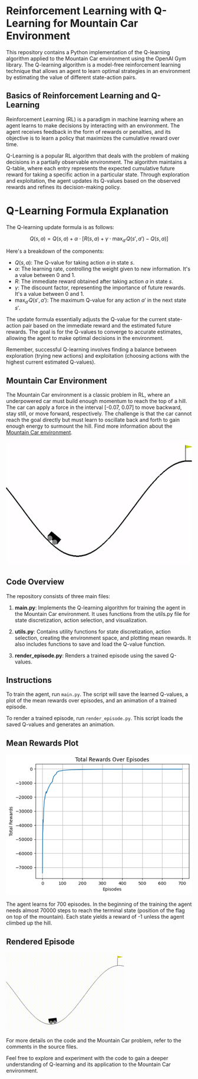 # Reinforcement Learning with Q-Learning for Mountain Car Environment

This repository contains a Python implementation of the Q-learning algorithm applied to the Mountain Car environment using the OpenAI Gym library. The Q-learning algorithm is a model-free reinforcement learning technique that allows an agent to learn optimal strategies in an environment by estimating the value of different state-action pairs.

## Basics of Reinforcement Learning and Q-Learning

Reinforcement Learning (RL) is a paradigm in machine learning where an agent learns to make decisions by interacting with an environment. The agent receives feedback in the form of rewards or penalties, and its objective is to learn a policy that maximizes the cumulative reward over time.

Q-Learning is a popular RL algorithm that deals with the problem of making decisions in a partially observable environment. The algorithm maintains a Q-table, where each entry represents the expected cumulative future reward for taking a specific action in a particular state. Through exploration and exploitation, the agent updates its Q-values based on the observed rewards and refines its decision-making policy.

# Q-Learning Formula Explanation

The Q-learning update formula is as follows:

$$ Q(s, a) = Q(s, a) + \alpha \cdot [R(s, a) + \gamma \cdot \max_{a'} Q(s', a') - Q(s, a)] $$


Here's a breakdown of the components:

- $Q(s, a)$: The Q-value for taking action $a$ in state $s$.
- $\alpha$: The learning rate, controlling the weight given to new information. It's a value between 0 and 1.
- $R$: The immediate reward obtained after taking action $a$ in state $s$.
- $\gamma$: The discount factor, representing the importance of future rewards. It's a value between 0 and 1.
- $\max_{a'}Q(s', a')$: The maximum Q-value for any action $a'$ in the next state $s'$.

The update formula essentially adjusts the Q-value for the current state-action pair based on the immediate reward and the estimated future rewards. The goal is for the Q-values to converge to accurate estimates, allowing the agent to make optimal decisions in the environment.

Remember, successful Q-learning involves finding a balance between exploration (trying new actions) and exploitation (choosing actions with the highest current estimated Q-values).

## Mountain Car Environment

The Mountain Car environment is a classic problem in RL, where an underpowered car must build enough momentum to reach the top of a hill. The car can apply a force in the interval [-0.07, 0.07] to move backward, stay still, or move forward, respectively. The challenge is that the car cannot reach the goal directly but must learn to oscillate back and forth to gain enough energy to surmount the hill. Find more information about the [Mountain Car environment](https://gymnasium.farama.org/environments/classic_control/mountain_car/).

![Mountain Car](./assets/mountaincar.png)

## Code Overview

The repository consists of three main files:

1. **main.py**: Implements the Q-learning algorithm for training the agent in the Mountain Car environment. It uses functions from the utils.py file for state discretization, action selection, and visualization.

2. **utils.py**: Contains utility functions for state discretization, action selection, creating the environment space, and plotting mean rewards. It also includes functions to save and load the Q-value function.

3. **render_episode.py**: Renders a trained episode using the saved Q-values.

## Instructions

To train the agent, run `main.py`. The script will save the learned Q-values, a plot of the mean rewards over episodes, and an animation of a trained episode.

To render a trained episode, run `render_episode.py`. This script loads the saved Q-values and generates an animation.

## Mean Rewards Plot

![Mean Rewards](./artifacts/mountaincar.png)

The agent learns for 700 episodes. In the beginning of the training the agent needs almost 70000 steps to reach the terminal state (position of the flag on top of the mountain). Each state yields a reward of -1 unless the agent climbed up the hill.
## Rendered Episode

![Rendered Episode](./assets/mountaincar.gif)

For more details on the code and the Mountain Car problem, refer to the comments in the source files.

Feel free to explore and experiment with the code to gain a deeper understanding of Q-learning and its application to the Mountain Car environment.
